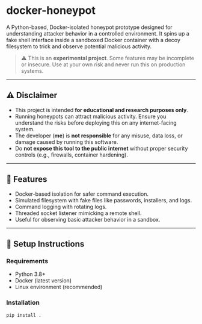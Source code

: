 # docker-honeypot

A Python-based, Docker-isolated honeypot prototype designed for understanding attacker behavior in a controlled environment. It spins up a fake shell interface inside a sandboxed Docker container with a decoy filesystem to trick and observe potential malicious activity.

> ⚠️ This is an **experimental project**. Some features may be incomplete or insecure. Use at your own risk and never run this on production systems.

---

## ⚠️ Disclaimer

- This project is intended **for educational and research purposes only**.
- Running honeypots can attract malicious activity. Ensure you understand the risks before deploying this on any internet-facing system.
- The developer (**me**) is **not responsible** for any misuse, data loss, or damage caused by running this software.
- Do **not expose this tool to the public internet** without proper security controls (e.g., firewalls, container hardening).

---

## 🔧 Features

- Docker-based isolation for safer command execution.
- Simulated filesystem with fake files like passwords, installers, and logs.
- Command logging with rotating logs.
- Threaded socket listener mimicking a remote shell.
- Useful for observing basic attacker behavior in a sandbox.

---

## 🚀 Setup Instructions

### Requirements

- Python 3.8+
- Docker (latest version)
- Linux environment (recommended)

### Installation

```bash
pip install .
